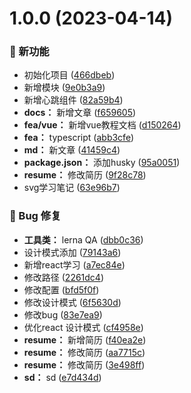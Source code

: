 # 1.0.0 (2023-04-14)

### 🌟 新功能

* 初始化项目 ([466dbeb](https://github.com/j710328466/j710328466.github.io/commit/466dbeb))
* 新增模块 ([9e0b3a9](https://github.com/j710328466/j710328466.github.io/commit/9e0b3a9))
* 新增心跳组件 ([82a59b4](https://github.com/j710328466/j710328466.github.io/commit/82a59b4))
* **docs：** 新增文章 ([f659605](https://github.com/j710328466/j710328466.github.io/commit/f659605))
* **fea/vue：** 新增vue教程文档 ([d150264](https://github.com/j710328466/j710328466.github.io/commit/d150264))
* **fea：** typescript ([abb3cfe](https://github.com/j710328466/j710328466.github.io/commit/abb3cfe))
* **md：** 新文章 ([41459c4](https://github.com/j710328466/j710328466.github.io/commit/41459c4))
* **package.json：** 添加husky ([95a0051](https://github.com/j710328466/j710328466.github.io/commit/95a0051))
* **resume：** 修改简历 ([9f28c78](https://github.com/j710328466/j710328466.github.io/commit/9f28c78))
* svg学习笔记 ([63e96b7](https://github.com/j710328466/j710328466.github.io/commit/63e96b7))


### 🐛 Bug 修复

* **工具类：** lerna QA ([dbb0c36](https://github.com/j710328466/j710328466.github.io/commit/dbb0c36))
* 设计模式添加 ([79143a6](https://github.com/j710328466/j710328466.github.io/commit/79143a6))
* 新增react学习 ([a7ec84e](https://github.com/j710328466/j710328466.github.io/commit/a7ec84e))
* 修改路径 ([2261dc4](https://github.com/j710328466/j710328466.github.io/commit/2261dc4))
* 修改配置 ([bfd5f0f](https://github.com/j710328466/j710328466.github.io/commit/bfd5f0f))
* 修改设计模式 ([6f5630d](https://github.com/j710328466/j710328466.github.io/commit/6f5630d))
* 修改bug ([83e7ea9](https://github.com/j710328466/j710328466.github.io/commit/83e7ea9))
* 优化react 设计模式 ([cf4958e](https://github.com/j710328466/j710328466.github.io/commit/cf4958e))
* **resume：** 新增简历 ([f40ea2e](https://github.com/j710328466/j710328466.github.io/commit/f40ea2e))
* **resume：** 修改简历 ([aa7715c](https://github.com/j710328466/j710328466.github.io/commit/aa7715c))
* **resume：** 修改简历 ([3e498ff](https://github.com/j710328466/j710328466.github.io/commit/3e498ff))
* **sd：** sd ([e7d434d](https://github.com/j710328466/j710328466.github.io/commit/e7d434d))



